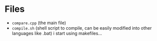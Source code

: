 # Files
* `compare.cpp` (the main file)
* `compile.sh` (shell script to compile, can be easily modified into other languages like .bat) i start using makefiles...
